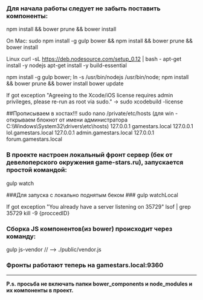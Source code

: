 ### Для начала работы следует не забыть поставить компоненты: ###
npm install &&  bower prune &&
bower install

On Mac:
sudo npm install -g gulp bower &&
npm install &&  bower prune &&
bower install

Linux
curl -sL https://deb.nodesource.com/setup_0.12 | bash -
apt-get install -y nodejs
apt-get install -y build-essential

npm install -g gulp bower;
ln -s /usr/bin/nodejs /usr/bin/node;
npm install &&  bower prune &&
bower install
bower update

If got exception "Agreeing to the Xcode/iOS license requires admin privileges, please re-run as root via sudo." ->
sudo xcodebuild -license


##Прописываем в хостах!!!
sudo nano /private/etc/hosts
(для win - открываем блокнот от имени администратора C:\Windows\System32\drivers\etc\hosts)
127.0.0.1 gamestars.local
127.0.0.1 lol.gamestars.local
127.0.0.1 admin.gamestars.local
127.0.0.1 forum.gamestars.local


### В проекте настроен локальный фронт сервер (бек от девелоперского окружения game-stars.ru), запускается простой командой: ###
gulp watch

###Для запуска с локально поднятым беком ###
gulp watchLocal


If got exception "You already have a server listening on 35729"
lsof | grep 35729
kill -9  {proccedID}

### Сборка JS компонентов(из bower) происходит через команду: ###
gulp js-vendor // --> ./public/vendor.js 


### Фронты работают теперь на gamestars.local:9360


****
**P.s.
просьба не включать папки bower_components и node_modules и их компоненты в проект.**